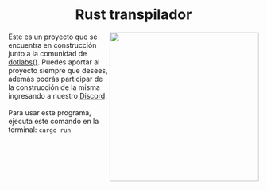 <h1 align="center">Rust transpilador</h1>
<img src="https://media4.giphy.com/media/saSlh8FkrdVCxZwu8G/200w.webp?cid=ecf05e47hk8eze93e6zt1khfwywoniyt23pfe6uc007wdwl7&rid=200w.webp&ct=g" align="right" width="300">
<p>
  Este es un proyecto que se encuentra en construcción junto a la comunidad de <a href="https://www.dotlabs.academy/">dotlabs()</a>. Puedes aportar al proyecto siempre que desees, además podrás participar de la construcción de la misma ingresando a nuestro <a href="https://www.dotlabs.academy/">Discord</a>. <br><br>
  Para usar este programa, ejecuta este comando en la terminal: <code>cargo run</code>
</p>
